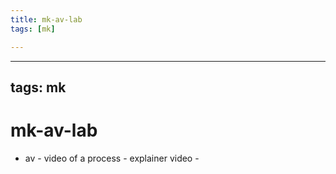 ```yaml
---
title: mk-av-lab
tags: [mk]

---
```


---
tags: mk
---

# mk-av-lab

- av
        - video of a process
        - explainer video
        - 